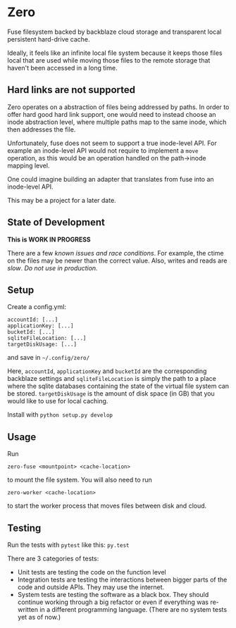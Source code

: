 # Zero

Fuse filesystem backed by backblaze cloud storage and transparent local persistent hard-drive cache.

Ideally, it feels like an infinite local file system because it keeps those files local that are used while moving those files to the remote storage that haven't been accessed in a long time.

## Hard links are not supported

Zero operates on a abstraction of files being addressed by paths.
In order to offer hard good hard link support, one would need to instead choose an inode abstraction level, where multiple paths map to the same inode, which then addresses the file.

Unfortunately, fuse does not seem to support a true inode-level API. For example an inode-level API would not require to implement a `move` operation, as this would be an operation handled on the path->inode mapping level.

One could imagine building an adapter that translates from fuse into an inode-level API.

This may be a project for a later date.

## State of Development

**This is WORK IN PROGRESS**

There are a few _known issues and race conditions_. For example, the ctime on the files may be newer than the correct value. Also, writes and reads are _slow_.
_Do not use in production._

## Setup

Create a config.yml:

```
accountId: [...]
applicationKey: [...]
bucketId: [...]
sqliteFileLocation: [...]
targetDiskUsage: [...]
```

and save in `~/.config/zero/`

Here, `accountId`, `applicationKey` and `bucketId` are the corresponding backblaze settings and `sqliteFileLocation` is simply the path to a place where the sqlite databases containing the state of the virtual file system can be stored.
`targetDiskUsage` is the amount of disk space (in GB) that you would like to use for local caching.

Install with `python setup.py develop`

## Usage

Run

    zero-fuse <mountpoint> <cache-location>

to mount the file system.
You will also need to run

    zero-worker <cache-location>

to start the worker process that moves files between disk and cloud.

## Testing

Run the tests with `pytest` like this:
`py.test`

There are 3 categories of tests:

- Unit tests are testing the code on the function level
- Integration tests are testing the interactions between bigger parts of the code and outside APIs. They may use the internet.
- System tests are testing the software as a black box. They should continue working through a big refactor or even if everything was re-written in a different programming language. (There are no system tests yet as of now.)
